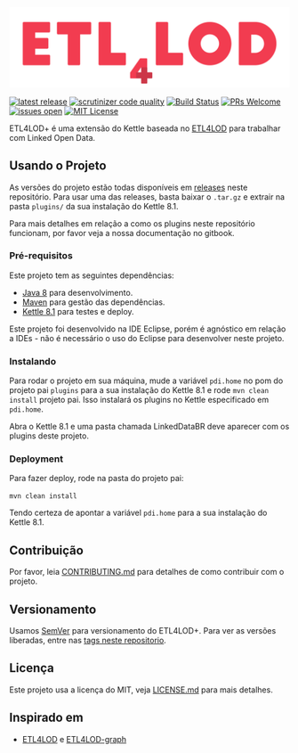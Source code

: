 ![](img/logo_big.png)

[![latest release](https://img.shields.io/github/release/johncurcio/ETL4LODPlus.svg?style=for-the-badge)](https://github.com/johncurcio/ETL4LODPlus/releases) [![scrutinizer code quality](https://img.shields.io/scrutinizer/g/johncurcio/ETL4LODPlus.svg?style=for-the-badge)](https://scrutinizer-ci.com/g/johncurcio/ETL4LODPlus/) [![Build Status](https://img.shields.io/scrutinizer/build/g/johncurcio/ETL4LODPlus.svg?style=for-the-badge)](https://scrutinizer-ci.com/g/johncurcio/ETL4LODPlus/build-status/master) [![PRs Welcome](https://img.shields.io/badge/prs-welcome-f23c50.svg?longCache=true&style=for-the-badge)](http://makeapullrequest.com) [![issues open](https://img.shields.io/github/issues/johncurcio/ETL4LODPlus.svg?style=for-the-badge)](https://github.com/johncurcio/ETL4LODPlus/issues) [![MIT License](https://img.shields.io/badge/license-MIT-FF8B0D.svg?longCache=true&style=for-the-badge)](LICENSE) 

ETL4LOD+ é uma extensão do Kettle baseada no [ETL4LOD](https://github.com/rogersmendonca/ETL4LOD) para trabalhar com Linked Open Data. 

## Usando o Projeto

As versões do projeto estão todas disponíveis em [releases](https://github.com/johncurcio/ETL4LODPlus/releases) neste repositório. Para usar uma das releases, basta baixar o ``.tar.gz`` e extrair na pasta ``plugins/`` da sua instalação do Kettle 8.1.

Para mais detalhes em relação a como os plugins neste repositório funcionam, por favor veja a nossa documentação no gitbook. 

### Pré-requisitos

Este projeto tem as seguintes dependências:

* [Java 8](https://www.oracle.com/technetwork/java/javase/downloads/jdk8-downloads-2133151.html) para desenvolvimento.
* [Maven](https://maven.apache.org/) para gestão das dependências.
* [Kettle 8.1](https://sourceforge.net/projects/pentaho/) para testes e deploy.

Este projeto foi desenvolvido na IDE Eclipse, porém é agnóstico em relação a IDEs - não é necessário o uso do Eclipse para desenvolver neste projeto.

### Instalando

Para rodar o projeto em sua máquina, mude a variável ``pdi.home`` no pom do projeto pai ``plugins`` para a sua instalação do Kettle 8.1 e rode ``mvn clean install`` projeto pai. Isso instalará os plugins no Kettle especificado em ``pdi.home``.

Abra o Kettle 8.1 e uma pasta chamada LinkedDataBR deve aparecer com os plugins deste projeto. 

### Deployment

Para fazer deploy, rode na pasta do projeto pai:

``mvn clean install``

Tendo certeza de apontar a variável ``pdi.home`` para a sua instalação do Kettle 8.1.

## Contribuição

Por favor, leia [CONTRIBUTING.md](CONTRIBUTING.md) para detalhes de como contribuir com o projeto.

## Versionamento

Usamos [SemVer](http://semver.org/) para versionamento do ETL4LOD+. Para ver as versões liberadas, entre nas [tags neste repositorio](https://github.com/johncurcio/ETL4LODPlus/tags).

## Licença

Este projeto usa a licença do MIT, veja [LICENSE.md](LICENSE) para mais detalhes.

## Inspirado em

* [ETL4LOD](https://github.com/rogersmendonca/ETL4LOD) e [ETL4LOD-graph](https://github.com/rogersmendonca/ETL4LOD-Graph)